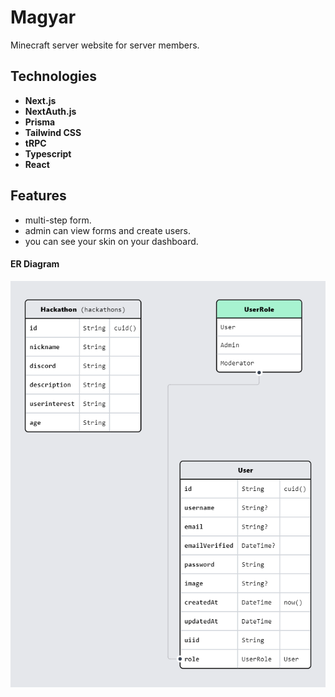 # Magyar

Minecraft server website for server members.

## Technologies

- <strong>Next.js</strong>
- <strong>NextAuth.js</strong>
- <strong>Prisma</strong>
- <strong>Tailwind CSS</strong>
- <strong>tRPC</strong>
- <strong>Typescript</strong>
- <strong>React</strong>

## Features

- multi-step form.
- admin can view forms and create users.
- you can see your skin on your dashboard.


#### ER Diagram

![PrismaSchema](https://github.com/dedo970/Magyar-website/blob/main/hardmode/public/PrismaSchema.png)
